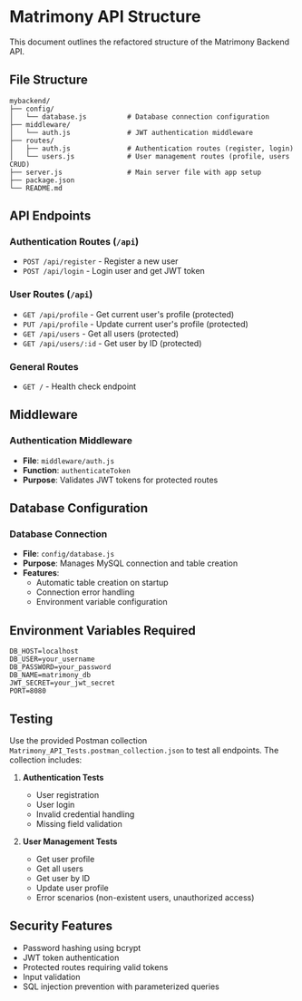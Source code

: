 # Matrimony API Structure

This document outlines the refactored structure of the Matrimony Backend API.

## File Structure

```
mybackend/
├── config/
│   └── database.js          # Database connection configuration
├── middleware/
│   └── auth.js              # JWT authentication middleware
├── routes/
│   ├── auth.js              # Authentication routes (register, login)
│   └── users.js             # User management routes (profile, users CRUD)
├── server.js                # Main server file with app setup
├── package.json
└── README.md
```

## API Endpoints

### Authentication Routes (`/api`)
- `POST /api/register` - Register a new user
- `POST /api/login` - Login user and get JWT token

### User Routes (`/api`)
- `GET /api/profile` - Get current user's profile (protected)
- `PUT /api/profile` - Update current user's profile (protected)
- `GET /api/users` - Get all users (protected)
- `GET /api/users/:id` - Get user by ID (protected)

### General Routes
- `GET /` - Health check endpoint

## Middleware

### Authentication Middleware
- **File**: `middleware/auth.js`
- **Function**: `authenticateToken`
- **Purpose**: Validates JWT tokens for protected routes

## Database Configuration

### Database Connection
- **File**: `config/database.js`
- **Purpose**: Manages MySQL connection and table creation
- **Features**: 
  - Automatic table creation on startup
  - Connection error handling
  - Environment variable configuration

## Environment Variables Required

```env
DB_HOST=localhost
DB_USER=your_username
DB_PASSWORD=your_password
DB_NAME=matrimony_db
JWT_SECRET=your_jwt_secret
PORT=8080
```

## Testing

Use the provided Postman collection `Matrimony_API_Tests.postman_collection.json` to test all endpoints. The collection includes:

1. **Authentication Tests**
   - User registration
   - User login
   - Invalid credential handling
   - Missing field validation

2. **User Management Tests**
   - Get user profile
   - Get all users
   - Get user by ID
   - Update user profile
   - Error scenarios (non-existent users, unauthorized access)

## Security Features

- Password hashing using bcrypt
- JWT token authentication
- Protected routes requiring valid tokens
- Input validation
- SQL injection prevention with parameterized queries 